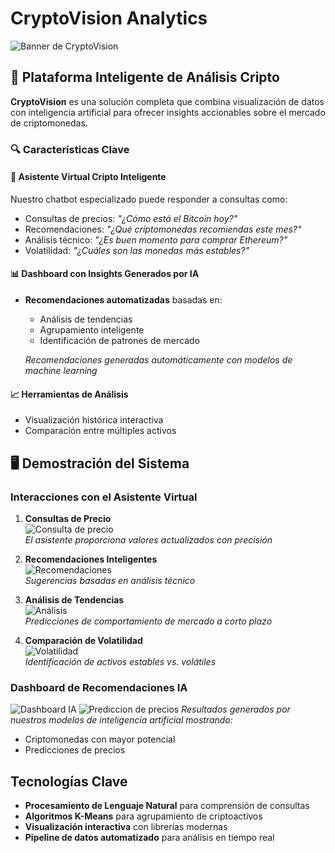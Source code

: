 # CryptoVision Analytics

![Banner de CryptoVision](./images/dashboard.png)

## 🌟 Plataforma Inteligente de Análisis Cripto

**CryptoVision** es una solución completa que combina visualización de datos con inteligencia artificial para ofrecer insights accionables sobre el mercado de criptomonedas.


### 🔍 Características Clave

#### 🤖 Asistente Virtual Cripto Inteligente
Nuestro chatbot especializado puede responder a consultas como:
- Consultas de precios: _"¿Cómo está el Bitcoin hoy?"_
- Recomendaciones: _"¿Qué criptomonedas recomiendas este mes?"_
- Análisis técnico: _"¿Es buen momento para comprar Ethereum?"_
- Volatilidad: _"¿Cuáles son las monedas más estables?"_

#### 📊 Dashboard con Insights Generados por IA
- **Recomendaciones automatizadas** basadas en:
  - Análisis de tendencias
  - Agrupamiento inteligente
  - Identificación de patrones de mercado
  
  *Recomendaciones generadas automáticamente con modelos de machine learning*

#### 📈 Herramientas de Análisis
- Visualización histórica interactiva
- Comparación entre múltiples activos

## 🖥 Demostración del Sistema

### Interacciones con el Asistente Virtual

1. **Consultas de Precio**  
   ![Consulta de precio](./images/bot4.png)  
   *El asistente proporciona valores actualizados con precisión*

2. **Recomendaciones Inteligentes**  
   ![Recomendaciones](./images/bot1.png)  
   *Sugerencias basadas en análisis técnico*

3. **Análisis de Tendencias**  
   ![Análisis](./images/bot3.png)  
   *Predicciones de comportamiento de mercado a corto plazo*

4. **Comparación de Volatilidad**  
   ![Volatilidad](./images/bot2.png)  
   *Identificación de activos estables vs. volátiles*

### Dashboard de Recomendaciones IA
![Dashboard IA](./images/insights%201.png)
![Prediccion de precios](./images/insights%202.png) 
*Resultados generados por nuestros modelos de inteligencia artificial mostrando:*
- Criptomonedas con mayor potencial
- Predicciones de precios

## Tecnologías Clave
- **Procesamiento de Lenguaje Natural** para comprensión de consultas
- **Algoritmos K-Means** para agrupamiento de criptoactivos
- **Visualización interactiva** con librerías modernas
- **Pipeline de datos automatizado** para análisis en tiempo real
